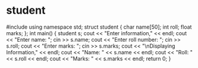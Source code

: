 # student
#include <iostream>
using namespace std;
struct student
{
    char name[50];
    int roll;
    float marks;
};
int main() 
{
    student s;
    cout << "Enter information," << endl;
    cout << "Enter name: ";
    cin >> s.name;
    cout << "Enter roll number: ";
    cin >> s.roll;
    cout << "Enter marks: ";
    cin >> s.marks;
    cout << "\nDisplaying Information," << endl;
    cout << "Name: " << s.name << endl;
    cout << "Roll: " << s.roll << endl;
    cout << "Marks: " << s.marks << endl;
    return 0;
}
